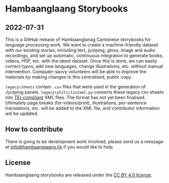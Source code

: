 # Hambaanglaang Storybooks

## 2022-07-31

This is a GitHub release of Hambaanglanag Cantonese storybooks for language processing work. We want to create a machine-friendly dataset with our existing stories, including text, jyutping, gloss, image and audio recordings, and set up automatic, continuous integration to generate books, videos, H5P, etc. with the latest dataset. Once this is done, we can easily correct typos, add new languages, change illustrations, etc. without manual intervention. Computer-savvy volunteers will be able to improve the materials by making changes to this centralised, public copy.

`legacy\sheets` contain `.csv` files that were used in the generation of Jyutping panels. 
`legacy\utils\tsv2xml.py` converts these legacy csv sheets into [TEI-compliant](https://tei-c.org) XML files. The format has not yet been finalised. Ultimately page breaks (for videos/print), illustrations, per-sentence translations, etc. will be added to the XML file, and contributor information will be updated.

## How to contribute

There is going to be development work involved, please send us a message at info@hambaanglaang.hk if you would like to help.

## License

Hambaanglaang storybooks are released under the [CC BY 4.0 license](https://creativecommons.org/licenses/by/4.0/).

